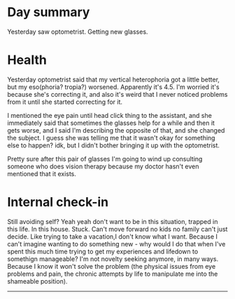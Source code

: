 # Day summary
Yesterday saw optometrist. Getting new glasses. 

# Health
Yesterday optometrist said that my vertical heterophoria got a little better, but my eso(phoria? tropia?) worsened. Apparently it's 4.5. I'm worried it's because she's correcting it, and also it's weird that I never noticed problems from it until she started correcting for it. 

I mentioned the eye pain until head click thing to the assistant, and she immediately said that sometimes the glasses help for a while and then it gets worse, and I said I'm describing the opposite of that, and she changed the subject. I guess she was telling me that it wasn't okay for something else to happen? idk, but I didn't bother bringing it up with the optometrist. 

Pretty sure after this pair of glasses I'm going to wind up consulting someone who does vision therapy because my doctor hasn't even mentioned that it exists. 

# Internal check-in
Still avoiding self? Yeah yeah don't want to be in this situation, trapped in this life. In this house. Stuck. Can't move forward no kids no family can't just decide. Like trying to take a vacation,I don't know what I want. Because I can't imagine wanting to do something new - why would I do that when I've spent this much time trying to get my experiences and lifedown to somethign manageable? I'm not novelty seeking anymore, in many ways. Because I know it won't solve the problem (the physical issues from eye problems and pain, the chronic attempts by life to manipulate me into the shameable position). 



------
